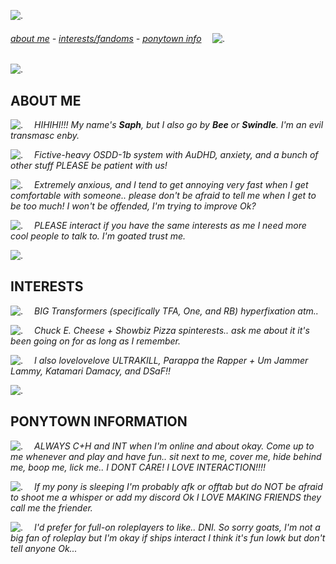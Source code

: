 ![.](https://64.media.tumblr.com/tumblr_m3ou6xlrpq1rripibo1_500.gif)


###### *[about me](#about-me)* - *[interests/fandoms](#interests)* - *[ponytown info](#ponytown-information)*  ![.](https://pixels.crd.co/assets/images/gallery52/6a977acf.gif)

 
![.](https://64.media.tumblr.com/b4330452c5e611f03fcbd94a9ae823bc/230030998d922809-e1/s400x600/2d49691e1a0a3f3f707d557b2754257ddd35bd33.gifv)

## ABOUT ME
![.](https://pixels.crd.co/assets/images/gallery87/94bf5087.gif)  *HIHIHI!!! My name's **Saph**, but I also go by **Bee** or **Swindle**. I'm an evil transmasc enby.*

![.](https://pixels.crd.co/assets/images/gallery87/90d41b90.gif)  *Fictive-heavy OSDD-1b system with AuDHD, anxiety, and a bunch of other stuff PLEASE be patient with us!*

![.](https://pixels.crd.co/assets/images/gallery87/94bf5087.gif)  *Extremely anxious, and I tend to get annoying very fast when I get comfortable with someone.. please don't be afraid to tell me when I get to be too much! I won't be offended, I'm trying to improve Ok?*

![.](https://pixels.crd.co/assets/images/gallery87/90d41b90.gif)  *PLEASE interact if you have the same interests as me I need more cool people to talk to. I'm goated trust me.*

![.](https://64.media.tumblr.com/b4330452c5e611f03fcbd94a9ae823bc/230030998d922809-e1/s400x600/2d49691e1a0a3f3f707d557b2754257ddd35bd33.gifv)

## INTERESTS
![.](https://pixels.crd.co/assets/images/gallery87/94bf5087.gif)  *BIG Transformers (specifically TFA, One, and RB) hyperfixation atm..*

![.](https://pixels.crd.co/assets/images/gallery87/90d41b90.gif)  *Chuck E. Cheese + Showbiz Pizza spinterests.. ask me about it it's been going on for as long as I remember.*

![.](https://pixels.crd.co/assets/images/gallery87/94bf5087.gif)  *I also lovelovelove ULTRAKILL, Parappa the Rapper + Um Jammer Lammy, Katamari Damacy, and DSaF!!*

![.](https://64.media.tumblr.com/b4330452c5e611f03fcbd94a9ae823bc/230030998d922809-e1/s400x600/2d49691e1a0a3f3f707d557b2754257ddd35bd33.gifv)

## PONYTOWN INFORMATION
![.](https://pixels.crd.co/assets/images/gallery87/94bf5087.gif)  *ALWAYS C+H and INT when I'm online and about okay. Come up to me whenever and play and have fun.. sit next to me, cover me, hide behind me, boop me, lick me.. I DONT CARE! I LOVE INTERACTION!!!!*

![.](https://pixels.crd.co/assets/images/gallery87/90d41b90.gif)  *If my pony is sleeping I'm probably afk or offtab but do NOT be afraid to shoot me a whisper or add my discord Ok I LOVE MAKING FRIENDS they call me the friender.*

![.](https://pixels.crd.co/assets/images/gallery87/94bf5087.gif)  *I'd prefer for full-on roleplayers to like.. DNI. So sorry goats, I'm not a big fan of roleplay but I'm okay if ships interact I think it's fun lowk but don't tell anyone Ok...*
